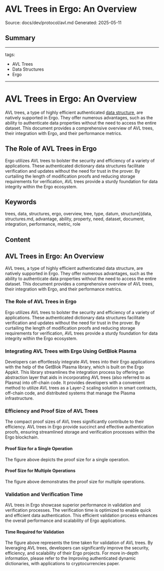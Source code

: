 # AVL Trees in Ergo: An Overview
Source: docs/dev/protocol/avl.md
Generated: 2025-05-11

## Summary
---
tags:
  - AVL Trees
  - Data Structures
  - Ergo
---

# AVL Trees in Ergo: An Overview

AVL trees, a type of highly efficient authenticated [data structure](data-structures.md), are natively supported in Ergo. They offer numerous advantages, such as the ability to authenticate data properties without the need to access the entire dataset. This document provides a comprehensive overview of AVL trees, their integration with Ergo, and their performance metrics.

## The Role of AVL Trees in Ergo

Ergo utilizes AVL trees to bolster the security and efficiency of a variety of applications. These authenticated dictionary data structures facilitate verification and updates without the need for trust in the prover. By curtailing the length of modification proofs and reducing storage requirements for verification, AVL trees provide a sturdy foundation for data integrity within the Ergo ecosystem.

## Keywords
trees, data, structures, ergo, overview, tree, type, datum, structure](data, structures.md, advantage, ability, property, need, dataset, document, integration, performance, metric, role

## Content
## AVL Trees in Ergo: An Overview
AVL trees, a type of highly efficient authenticated data structure, are natively supported in Ergo. They offer numerous advantages, such as the ability to authenticate data properties without the need to access the entire dataset. This document provides a comprehensive overview of AVL trees, their integration with Ergo, and their performance metrics.

### The Role of AVL Trees in Ergo
Ergo utilizes AVL trees to bolster the security and efficiency of a variety of applications. These authenticated dictionary data structures facilitate verification and updates without the need for trust in the prover. By curtailing the length of modification proofs and reducing storage requirements for verification, AVL trees provide a sturdy foundation for data integrity within the Ergo ecosystem.

### Integrating AVL Trees with Ergo Using GetBlok Plasma
Developers can effortlessly integrate AVL trees into their Ergo applications with the help of the GetBlok Plasma library, which is built on the Ergo Appkit. This library streamlines the integration process by offering an abstraction layer that aids in incorporating AVL trees (also referred to as Plasma) into off-chain code. It provides developers with a convenient method to utilize AVL trees as a Layer-2 scaling solution in smart contracts, off-chain code, and distributed systems that manage the Plasma infrastructure.

### Efficiency and Proof Size of AVL Trees
The compact proof sizes of AVL trees significantly contribute to their efficiency. AVL trees in Ergo provide succinct and effective authentication proofs, ensuring streamlined storage and verification processes within the Ergo blockchain.

#### Proof Size for a Single Operation
The figure above depicts the proof size for a single operation.

#### Proof Size for Multiple Operations
The figure above demonstrates the proof size for multiple operations.

### Validation and Verification Time
AVL trees in Ergo showcase superior performance in validation and verification processes. The verification time is optimized to enable quick and efficient data authentication. This efficient validation process enhances the overall performance and scalability of Ergo applications.

#### Time Required for Validation
The figure above represents the time taken for validation of AVL trees.
By leveraging AVL trees, developers can significantly improve the security, efficiency, and scalability of their Ergo projects.
For more in-depth information, please refer to the Improving authenticated dynamic dictionaries, with applications to cryptocurrencies paper.
